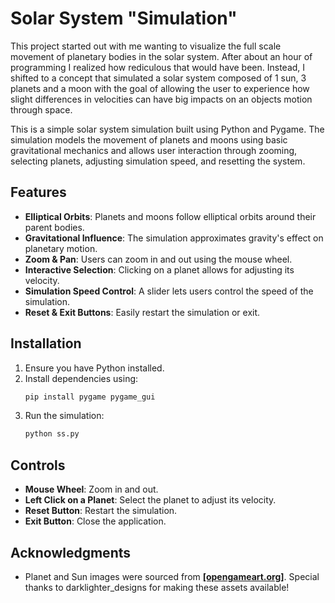 # Solar System "Simulation"

This project started out with me wanting to visualize the full scale movement of planetary bodies in the solar system. After about an hour of programming I realized how rediculous that would have been. Instead, I shifted to a concept that simulated a solar system composed of 1 sun, 3 planets and a moon with the goal of allowing the user to experience how slight differences in velocities can have big impacts on an objects motion through space.

This is a simple solar system simulation built using Python and Pygame. The simulation models the movement of planets and moons using basic gravitational mechanics and allows user interaction through zooming, selecting planets, adjusting simulation speed, and resetting the system.

## Features

- **Elliptical Orbits**: Planets and moons follow elliptical orbits around their parent bodies.
- **Gravitational Influence**: The simulation approximates gravity's effect on planetary motion.
- **Zoom & Pan**: Users can zoom in and out using the mouse wheel.
- **Interactive Selection**: Clicking on a planet allows for adjusting its velocity.
- **Simulation Speed Control**: A slider lets users control the speed of the simulation.
- **Reset & Exit Buttons**: Easily restart the simulation or exit.

## Installation

1. Ensure you have Python installed.
2. Install dependencies using:
   ```bash
   pip install pygame pygame_gui
   ```
3. Run the simulation:
   ```bash
   python ss.py
   ```

## Controls

- **Mouse Wheel**: Zoom in and out.
- **Left Click on a Planet**: Select the planet to adjust its velocity.
- **Reset Button**: Restart the simulation.
- **Exit Button**: Close the application.

## Acknowledgments

- Planet and Sun images were sourced from **[[opengameart.org]](https://opengameart.org/users/darklighterdesigns)**. Special thanks to darklighter_designs for making these assets available!
